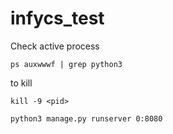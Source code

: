 # infycs_test

Check active process

`ps auxwwwf | grep python3`

to kill

`kill -9 <pid>`

`python3 manage.py runserver 0:8080`